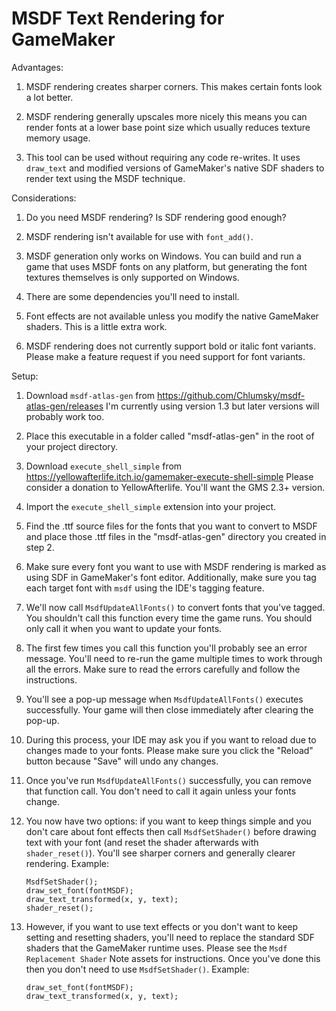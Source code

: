 # MSDF Text Rendering for GameMaker



Advantages:

1. MSDF rendering creates sharper corners. This makes certain fonts look a lot better.

2. MSDF rendering generally upscales more nicely this means you can render fonts at a lower base
   point size which usually reduces texture memory usage.

3. This tool can be used without requiring any code re-writes. It uses `draw_text` and modified versions of GameMaker's native SDF shaders to render text using the MSDF technique.



Considerations:

1. Do you need MSDF rendering? Is SDF rendering good enough?

2. MSDF rendering isn't available for use with `font_add()`.

3. MSDF generation only works on Windows. You can build and run a game that uses MSDF fonts on any platform, but generating the font textures themselves is only supported on Windows.

4. There are some dependencies you'll need to install.

5. Font effects are not available unless you modify the native GameMaker shaders. This is a little extra work.

6. MSDF rendering does not currently support bold or italic font variants. Please make a feature request if you need support for font variants.



Setup:

 1. Download `msdf-atlas-gen` from https://github.com/Chlumsky/msdf-atlas-gen/releases  I'm currently using version 1.3 but later versions will probably work too.
 
 2. Place this executable in a folder called "msdf-atlas-gen" in the root of your project directory.
 
 3. Download `execute_shell_simple` from https://yellowafterlife.itch.io/gamemaker-execute-shell-simple  Please consider a donation to YellowAfterlife. You'll want the GMS 2.3+ version.
 
 4. Import the `execute_shell_simple` extension into your project.
 
 5. Find the .ttf source files for the fonts that you want to convert to MSDF and place those .ttf files in the "msdf-atlas-gen" directory you created in step 2.
 
 6. Make sure every font you want to use with MSDF rendering is marked as using SDF in GameMaker's font editor. Additionally, make sure you tag each target font with `msdf` using the IDE's tagging feature.
 
 7. We'll now call `MsdfUpdateAllFonts()` to convert fonts that you've tagged. You shouldn't call this function every time the game runs. You should only call it when you want to update your fonts.
    
 8. The first few times you call this function you'll probably see an error message. You'll need to re-run the game multiple times to work through all the errors. Make sure to read the errors carefully and follow the instructions.
 
 9. You'll see a pop-up message when `MsdfUpdateAllFonts()` executes successfully. Your game will then close immediately after clearing the pop-up.
 
10. During this process, your IDE may ask you if you want to reload due to changes made to your fonts. Please make sure you click the "Reload" button because "Save" will undo any changes.

11. Once you've run `MsdfUpdateAllFonts()` successfully, you can remove that function call. You don't need to call it again unless your fonts change.

12. You now have two options: if you want to keep things simple and you don't care about font effects then call `MsdfSetShader()` before drawing text with your font (and reset the shader afterwards with `shader_reset()`). You'll see sharper corners and generally clearer rendering. Example:
    
    ```
    MsdfSetShader();
    draw_set_font(fontMSDF);
    draw_text_transformed(x, y, text);
    shader_reset();
    ```
    
13. However, if you want to use text effects or you don't want to keep setting and resetting shaders, you'll need to replace the standard SDF shaders that the GameMaker runtime uses. Please see the `Msdf Replacement Shader` Note assets for instructions. Once you've done this then you don't need to use `MsdfSetShader()`. Example:
    
    ```
    draw_set_font(fontMSDF);
    draw_text_transformed(x, y, text);
    ```
